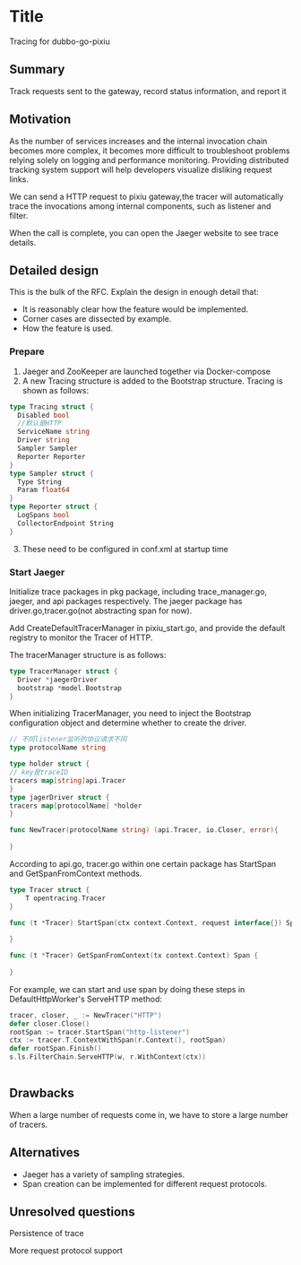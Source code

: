 # Title

Tracing for dubbo-go-pixiu

## Summary

Track requests sent to the gateway, record status information, and report it

## Motivation

As the number of services increases and the internal invocation chain becomes 
more complex, it becomes more difficult to troubleshoot problems relying solely 
on logging and performance monitoring. Providing distributed tracking system 
support will help developers visualize disliking request links.

We can send a HTTP request to pixiu gateway,the tracer will automatically trace the
invocations among internal components, such as listener and filter.

When the call is complete, you can open the Jaeger website to see trace details.

## Detailed design

This is the bulk of the RFC. Explain the design in enough detail that:

- It is reasonably clear how the feature would be implemented.
- Corner cases are dissected by example.
- How the feature is used.

### Prepare
1. Jaeger and ZooKeeper are launched together via Docker-compose
2. A new Tracing structure is added to the Bootstrap structure. Tracing is shown as follows:
```go
type Tracing struct {
  Disabled bool
  //默认是HTTP
  ServiceName string
  Driver string
  Sampler Sampler
  Reporter Reporter
}
type Sampler struct {
  Type String
  Param float64
}
type Reporter struct {
  LogSpans bool
  CollectorEndpoint String
}
```
3. These need to be configured in conf.xml at startup time
### Start Jaeger
Initialize trace packages in pkg package, including trace_manager.go, jaeger, 
and api packages respectively. The jaeger package has driver.go,tracer.go(not abstracting span for now).

Add CreateDefaultTracerManager in pixiu_start.go, and provide the default registry to monitor the Tracer of HTTP.

The tracerManager structure is as follows:
```go
type TracerManager struct {
  Driver *jaegerDriver
  bootstrap *model.Bootstrap
}
```
When initializing TracerManager, you need to inject the Bootstrap configuration object and determine 
whether to create the driver.
```go
// 不同listener监听的协议请求不同
type protocolName string

type holder struct {
// key是traceID
tracers map[string]api.Tracer
}
type jagerDriver struct {
tracers map[protocolName] *holder
}

func NewTracer(protocolName string) (api.Tracer, io.Closer, error){
    
}

```
According to api.go, tracer.go within one certain package has StartSpan and GetSpanFromContext methods.

```go
type Tracer struct {
	T opentracing.Tracer
}

func (t *Tracer) StartSpan(ctx context.Context, request interface{}) Span {
  
}

func (t *Tracer) GetSpanFromContext(tx context.Context) Span {
  
}
```

For example, we can start and use span by doing these steps in DefaultHttpWorker's ServeHTTP method:
```go
tracer, closer, _ := NewTracer("HTTP") 
defer closer.Close()
rootSpan := tracer.StartSpan("http-listener")
ctx := tracer.T.ContextWithSpan(r.Context(), rootSpan)
defer rootSpan.Finish()
s.ls.FilterChain.ServeHTTP(w, r.WithContext(ctx))
	
```

## Drawbacks

When a large number of requests come in, we have to store a large number of tracers.

## Alternatives

- Jaeger has a variety of sampling strategies.
- Span creation can be implemented for different request protocols.

## Unresolved questions

Persistence of trace

More request protocol support